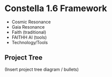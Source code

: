 # Constella 1.6 Framework

- Cosmic Resonance
- Gaia Resonance
- Faith (traditional)
- FAITHH AI (tools)
- Technology/Tools

## Project Tree
(Insert project tree diagram / bullets)
